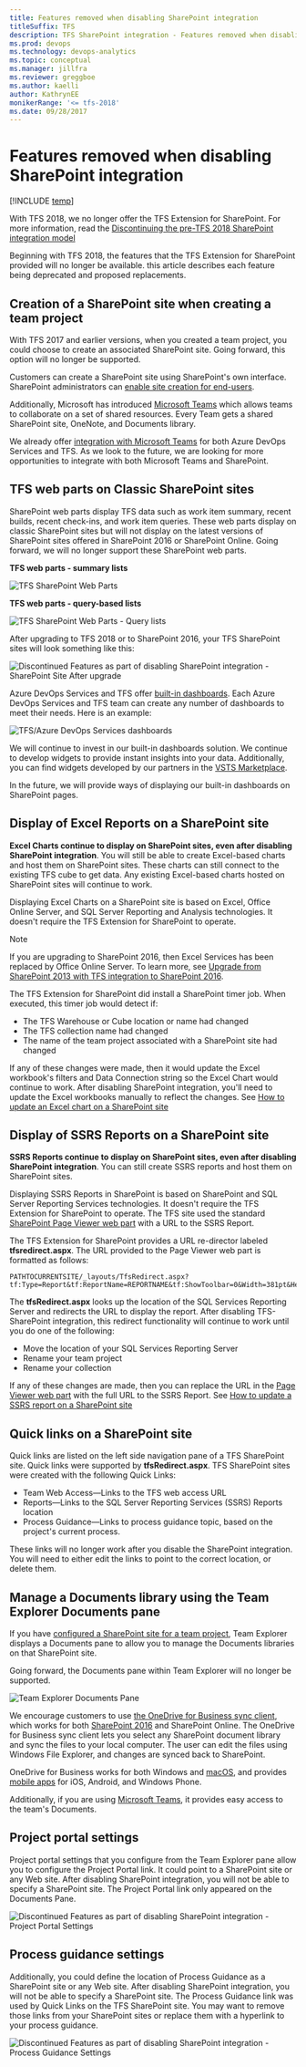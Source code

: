 ```yaml
---
title: Features removed when disabling SharePoint integration
titleSuffix: TFS
description: TFS SharePoint integration - Features removed when disabling SharePoint integration
ms.prod: devops
ms.technology: devops-analytics
ms.topic: conceptual
ms.manager: jillfra
ms.reviewer: greggboe
ms.author: kaelliauthor: KathrynEE
monikerRange: '<= tfs-2018'
ms.date: 09/28/2017
---
```


# Features removed when disabling SharePoint integration

[!INCLUDE [temp](../_shared/about-sharepoint-deprecation.md)]


With TFS 2018, we  no longer offer the TFS Extension for SharePoint. For more information, read the [Discontinuing the pre-TFS 2018 SharePoint integration model](./discontinue-pre-tfs-2017-sharepoint-integration.md)

Beginning with TFS 2018, the features that the TFS Extension for SharePoint provided will no longer be available. this article describes each feature being deprecated and proposed replacements.
 
## Creation of a SharePoint site when creating a team project 

With TFS 2017 and earlier versions, when you created a team project, you could choose to create an associated SharePoint site. Going forward, this option will no longer be supported.  

Customers can create a SharePoint site using SharePoint's own interface. SharePoint administrators can [enable site creation for end-users](https://support.office.com/article/Manage-site-creation-in-SharePoint-Online-e72844a3-0171-47c9-befb-e98b23e2dcf9). 

Additionally, Microsoft has introduced [Microsoft Teams](https://products.office.com/microsoft-teams) which allows teams to collaborate on a set of shared resources. Every Team gets a shared SharePoint site, OneNote, and Documents library. 

We already offer [integration with Microsoft Teams](https://blogs.msdn.microsoft.com/visualstudioalm/2016/11/02/microsoft-teams-integration-with-team-services/) for both Azure DevOps Services and TFS. As we look to the future, we are looking for more opportunities to integrate with both Microsoft Teams and SharePoint.
 
## TFS web parts on Classic SharePoint sites
SharePoint web parts display TFS data such as work item summary, recent builds, recent check-ins, and work item queries. These web parts display on classic SharePoint sites but will not display on the latest versions of SharePoint sites offered in SharePoint 2016 or SharePoint Online. Going forward, we will no longer support these SharePoint web parts.

**TFS web parts - summary lists**

![TFS SharePoint Web Parts](./_img/sharepointwebparts.png)

**TFS web parts - query-based lists**

![TFS SharePoint Web Parts - Query lists](./_img/sharepointwebparts-query-lists.png)

After upgrading to TFS 2018 or to SharePoint 2016, your TFS SharePoint sites will look something like this:

![Discontinued Features as part of disabling SharePoint integration - SharePoint Site After upgrade](./_img/sharepoint-2016-upgrade-after-upgrade-site-example.png)

Azure DevOps Services and TFS offer [built-in dashboards](../../dashboards.md). Each Azure DevOps Services and TFS team can create any number of dashboards to meet their needs. Here is an example:

![TFS/Azure DevOps Services dashboards](./_img/tfsdashboard.jpg)

We will continue to invest in our built-in dashboards solution. We continue to develop widgets to provide instant insights into your data. Additionally, you can find widgets developed by our partners in the [VSTS Marketplace](https://marketplace.visualstudio.com/search?term=widgets&target=VSTS&category=All%20categories&sortBy=Relevance). 

In the future, we will provide ways of displaying our built-in dashboards on SharePoint pages.


## Display of Excel Reports on a SharePoint site
**Excel Charts continue to display on SharePoint sites, even after disabling SharePoint integration**. You will still be able to create Excel-based charts and host them on SharePoint sites. These charts can still connect to the existing TFS cube to get data. Any existing Excel-based charts hosted on SharePoint sites will continue to work. 

Displaying Excel Charts on a SharePoint site is based on Excel, Office Online Server, and SQL Server Reporting and Analysis technologies. It doesn't require the TFS Extension for SharePoint to operate.

> [!NOTE]   
> If you are upgrading to SharePoint 2016, then Excel Services has been replaced by Office Online Server. To learn more, see [Upgrade from SharePoint 2013 with TFS integration to SharePoint 2016](./upgrade-from-sharepoint2013-to-sharepoint-2106.md).

The TFS Extension for SharePoint did install a SharePoint timer job. When executed, this timer job would detect if:

* The TFS Warehouse or Cube location or name had changed
* The TFS collection name had changed
* The name of the team project associated with a SharePoint site had changed

If any of these changes were made, then it would update the Excel workbook's filters and Data Connection string so the Excel Chart would continue to work. After disabling SharePoint integration, you'll need to update the Excel workbooks manually to reflect the changes. See [How to update an Excel chart on a SharePoint site](./update-excel-chart.md)

## Display of SSRS Reports on a SharePoint site
**SSRS Reports continue to display on SharePoint sites, even after disabling SharePoint integration**. You can still create SSRS reports and host them on SharePoint sites.

Displaying SSRS Reports in SharePoint is based on SharePoint and SQL Server Reporting Services technologies. It doesn't require the TFS Extension for SharePoint to operate. The TFS site used the standard [SharePoint Page Viewer web part](https://support.office.com/article/Display-a-Web-page-on-a-SharePoint-page-by-adding-the-Page-Viewer-Web-Part-7F61FEEC-9B3D-4805-A960-07636BA59527) with a URL to the SSRS Report.

The TFS Extension for SharePoint provides a URL re-director labeled **tfsredirect.aspx**. The URL provided to the Page Viewer web part is formatted as follows:

```
PATHTOCURRENTSITE/_layouts/TfsRedirect.aspx?tf:Type=Report&tf:ReportName=REPORTNAME&tf:ShowToolbar=0&Width=381pt&Height=180pt
```

The **tfsRedirect.aspx** looks up the location of the SQL Services Reporting Server and redirects the URL to display the report. After disabling TFS-SharePoint integration, this redirect functionality will continue to work until you do one of the following:

* Move the location of your SQL Services Reporting Server
* Rename your team project
* Rename your collection

If any of these changes are made, then you can replace the URL in the [Page Viewer web part](https://support.office.com/article/Display-a-Web-page-on-a-SharePoint-page-by-adding-the-Page-Viewer-Web-Part-7F61FEEC-9B3D-4805-A960-07636BA59527) with the full URL to the SSRS Report. See [How to update a SSRS report on a SharePoint site](./update-ssrs-report.md) 

## Quick links on a SharePoint site
Quick links are listed on the left side navigation pane of a TFS SharePoint site. Quick links were supported by **tfsRedirect.aspx**. TFS SharePoint sites were created with the following Quick Links: 

* Team Web Access&mdash;Links to the TFS web access URL
* Reports&mdash;Links to the SQL Server Reporting Services (SSRS) Reports location
* Process Guidance&mdash;Links to process guidance topic, based on the project's current process.

These links will no longer work after you disable the SharePoint integration. You will need to either edit the links to point to the correct location, or delete them.

## Manage a Documents library using the Team Explorer Documents pane
If you have [configured a SharePoint site for a team project](../../../report/sharepoint-dashboards/configure-or-add-a-project-portal.md?toc=/azure/devops/report/toc.json&bc=/azure/devops/report/breadcrumb/toc.json), Team Explorer displays a Documents pane to allow you to manage the Documents libraries on that SharePoint site. 

Going forward, the Documents pane within Team Explorer will no longer be supported. 

![Team Explorer Documents Pane](./_img/documentspane.png)

We encourage customers to use [the OneDrive for Business sync client](https://support.office.com/article/Get-started-with-the-new-OneDrive-sync-client-in-Windows-615391c4-2bd3-4aae-a42a-858262e42a49), which works for both [SharePoint 2016](https://technet.microsoft.com/library/dn232145(v=office.16).aspx) and SharePoint Online. The OneDrive for Business sync client lets you select any SharePoint document library and sync the files to your local computer. The user can edit the files using Windows File Explorer, and changes are synced back to SharePoint. 

OneDrive for Business works for both Windows and [macOS](https://support.office.com/article/Get-started-with-the-new-OneDrive-sync-client-on-Mac-OS-X-d11b9f29-00bb-4172-be39-997da46f913f), and provides [mobile apps](https://onedrive.live.com/about/download/) for iOS, Android, and Windows Phone. 

Additionally, if you are using [Microsoft Teams](https://products.office.com/microsoft-teams), it provides easy access to the team's Documents.

## Project portal settings
Project portal settings that you configure from the Team Explorer pane allow you to configure the Project Portal link. It could point to a SharePoint site or any Web site. After disabling SharePoint integration, you will not be able to specify a SharePoint site. The Project Portal link only appeared on the Documents Pane. 

![Discontinued Features as part of disabling SharePoint integration - Project Portal Settings](./_img/discontinued-features-project-portal-settings.png)

## Process guidance settings
Additionally, you could define the location of Process Guidance as a SharePoint site or any Web site. After disabling SharePoint integration, you will not be able to specify a SharePoint site. The Process Guidance link was used by Quick Links on the TFS SharePoint site. You may want to remove those links from your SharePoint sites or replace them with a hyperlink to your process guidance. 

![Discontinued Features as part of disabling SharePoint integration - Process Guidance Settings](./_img/discontinued-features-process-guidance-settings.png)


